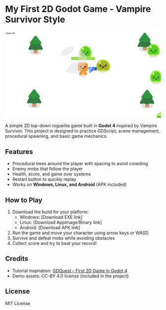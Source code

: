 # My First 2D Godot Game - Vampire Survivor Style

![Game Screenshot](Screenshot-testrun.png)  <!-- Add a screenshot of your game here -->

A simple 2D top-down roguelite game built in **Godot 4** inspired by Vampire Survivor. This project is designed to practice GDScript, scene management, procedural spawning, and basic game mechanics.

## Features
- Procedural trees around the player with spacing to avoid crowding
- Enemy mobs that follow the player
- Health, score, and game over systems
- Restart button to quickly replay
- Works on **Windows, Linux, and Android** (APK included)

## How to Play
1. Download the build for your platform:
   - Windows: [Download EXE link]
   - Linux: [Download AppImage/Binary link]
   - Android: [Download APK link]
2. Run the game and move your character using arrow keys or WASD
3. Survive and defeat mobs while avoiding obstacles
4. Collect score and try to beat your record!

## Credits
- Tutorial inspiration: [GDQuest – First 2D Game in Godot 4](https://www.gdquest.com/library/first_2d_game_godot4_vampire_survivor/#bonus)
- Demo assets: CC-BY 4.0 license (included in the project)

## License
MIT License
